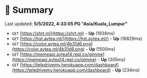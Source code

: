 # 📖 Summary
Last updated: **5/5/2022, 4:33:05 PG "Asia/Kuala_Lumpur"**

- `GET` [https://shrt.ml](https://shrt.ml) - **Up** (1938ms)
- `GET` [https://hst.aytea.ml/](https://hst.aytea.ml/) - **Up** (16829ms)
- `GET` [https://color.aytea.ml/4b31d6.png](https://color.aytea.ml/4b31d6.png) - **Up** (1500ms)
- `GET` [https://memeapi.aytea14.repl.co/gimme](https://memeapi.aytea14.repl.co/gimme) - **Up** (305ms)
- `GET` [https://teledrivemy.herokuapp.com/dashboard](https://teledrivemy.herokuapp.com/dashboard) - **Up** (234ms)
